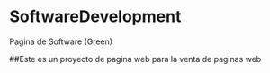 # SoftwareDevelopment
Pagina de Software (Green)

##Este es un proyecto de pagina web para la venta de paginas web

